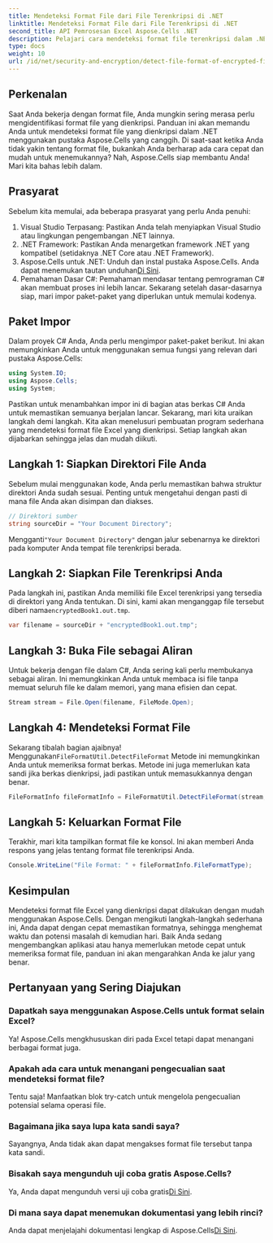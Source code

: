 ```yaml
---
title: Mendeteksi Format File dari File Terenkripsi di .NET
linktitle: Mendeteksi Format File dari File Terenkripsi di .NET
second_title: API Pemrosesan Excel Aspose.Cells .NET
description: Pelajari cara mendeteksi format file terenkripsi dalam .NET secara efisien menggunakan Aspose.Cells. Panduan mudah bagi pengembang.
type: docs
weight: 10
url: /id/net/security-and-encryption/detect-file-format-of-encrypted-files/
---
```

## Perkenalan
Saat Anda bekerja dengan format file, Anda mungkin sering merasa perlu mengidentifikasi format file yang dienkripsi. Panduan ini akan memandu Anda untuk mendeteksi format file yang dienkripsi dalam .NET menggunakan pustaka Aspose.Cells yang canggih. Di saat-saat ketika Anda tidak yakin tentang format file, bukankah Anda berharap ada cara cepat dan mudah untuk menemukannya? Nah, Aspose.Cells siap membantu Anda! Mari kita bahas lebih dalam.
## Prasyarat
Sebelum kita memulai, ada beberapa prasyarat yang perlu Anda penuhi:
1. Visual Studio Terpasang: Pastikan Anda telah menyiapkan Visual Studio atau lingkungan pengembangan .NET lainnya.
2. .NET Framework: Pastikan Anda menargetkan framework .NET yang kompatibel (setidaknya .NET Core atau .NET Framework).
3. Aspose.Cells untuk .NET: Unduh dan instal pustaka Aspose.Cells. Anda dapat menemukan tautan unduhan[Di Sini](https://releases.aspose.com/cells/net/).
4. Pemahaman Dasar C#: Pemahaman mendasar tentang pemrograman C# akan membuat proses ini lebih lancar.
Sekarang setelah dasar-dasarnya siap, mari impor paket-paket yang diperlukan untuk memulai kodenya.
## Paket Impor
Dalam proyek C# Anda, Anda perlu mengimpor paket-paket berikut. Ini akan memungkinkan Anda untuk menggunakan semua fungsi yang relevan dari pustaka Aspose.Cells:
```csharp
using System.IO;
using Aspose.Cells;
using System;
```
Pastikan untuk menambahkan impor ini di bagian atas berkas C# Anda untuk memastikan semuanya berjalan lancar.
Sekarang, mari kita uraikan langkah demi langkah. Kita akan menelusuri pembuatan program sederhana yang mendeteksi format file Excel yang dienkripsi. Setiap langkah akan dijabarkan sehingga jelas dan mudah diikuti.
## Langkah 1: Siapkan Direktori File Anda

Sebelum mulai menggunakan kode, Anda perlu memastikan bahwa struktur direktori Anda sudah sesuai. Penting untuk mengetahui dengan pasti di mana file Anda akan disimpan dan diakses.

```csharp
// Direktori sumber
string sourceDir = "Your Document Directory";
```
 Mengganti`"Your Document Directory"` dengan jalur sebenarnya ke direktori pada komputer Anda tempat file terenkripsi berada.
## Langkah 2: Siapkan File Terenkripsi Anda

 Pada langkah ini, pastikan Anda memiliki file Excel terenkripsi yang tersedia di direktori yang Anda tentukan. Di sini, kami akan menganggap file tersebut diberi nama`encryptedBook1.out.tmp`.

```csharp
var filename = sourceDir + "encryptedBook1.out.tmp";
```
## Langkah 3: Buka File sebagai Aliran 

Untuk bekerja dengan file dalam C#, Anda sering kali perlu membukanya sebagai aliran. Ini memungkinkan Anda untuk membaca isi file tanpa memuat seluruh file ke dalam memori, yang mana efisien dan cepat.

```csharp
Stream stream = File.Open(filename, FileMode.Open);
```
## Langkah 4: Mendeteksi Format File

 Sekarang tibalah bagian ajaibnya! Menggunakan`FileFormatUtil.DetectFileFormat` Metode ini memungkinkan Anda untuk memeriksa format berkas. Metode ini juga memerlukan kata sandi jika berkas dienkripsi, jadi pastikan untuk memasukkannya dengan benar.

```csharp
FileFormatInfo fileFormatInfo = FileFormatUtil.DetectFileFormat(stream, "1234"); // Kata sandinya adalah 1234
```
## Langkah 5: Keluarkan Format File

Terakhir, mari kita tampilkan format file ke konsol. Ini akan memberi Anda respons yang jelas tentang format file terenkripsi Anda.

```csharp
Console.WriteLine("File Format: " + fileFormatInfo.FileFormatType);
```

## Kesimpulan
Mendeteksi format file Excel yang dienkripsi dapat dilakukan dengan mudah menggunakan Aspose.Cells. Dengan mengikuti langkah-langkah sederhana ini, Anda dapat dengan cepat memastikan formatnya, sehingga menghemat waktu dan potensi masalah di kemudian hari. Baik Anda sedang mengembangkan aplikasi atau hanya memerlukan metode cepat untuk memeriksa format file, panduan ini akan mengarahkan Anda ke jalur yang benar.
## Pertanyaan yang Sering Diajukan
### Dapatkah saya menggunakan Aspose.Cells untuk format selain Excel?
Ya! Aspose.Cells mengkhususkan diri pada Excel tetapi dapat menangani berbagai format juga.
### Apakah ada cara untuk menangani pengecualian saat mendeteksi format file?
Tentu saja! Manfaatkan blok try-catch untuk mengelola pengecualian potensial selama operasi file.
### Bagaimana jika saya lupa kata sandi saya?
Sayangnya, Anda tidak akan dapat mengakses format file tersebut tanpa kata sandi.
### Bisakah saya mengunduh uji coba gratis Aspose.Cells?
Ya, Anda dapat mengunduh versi uji coba gratis[Di Sini](https://releases.aspose.com/).
### Di mana saya dapat menemukan dokumentasi yang lebih rinci?
 Anda dapat menjelajahi dokumentasi lengkap di Aspose.Cells[Di Sini](https://reference.aspose.com/cells/net/).
